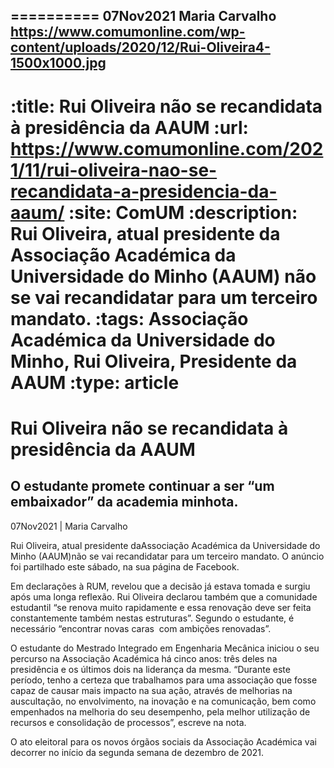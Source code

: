 
==========
07Nov2021
Maria Carvalho
https://www.comumonline.com/wp-content/uploads/2020/12/Rui-Oliveira4-1500x1000.jpg
---
:title: Rui Oliveira não se recandidata à presidência da AAUM
:url: https://www.comumonline.com/2021/11/rui-oliveira-nao-se-recandidata-a-presidencia-da-aaum/
:site: ComUM
:description: Rui Oliveira, atual presidente da Associação Académica da Universidade do Minho (AAUM) não se vai recandidatar para um terceiro mandato.
:tags: Associação Académica da Universidade do Minho, Rui Oliveira, Presidente da AAUM
:type: article
==========


# **Rui Oliveira não se recandidata à presidência da AAUM**

## O estudante promete continuar a ser “um embaixador” da academia minhota.

07Nov2021 | Maria Carvalho

Rui Oliveira, atual presidente daAssociação Académica da Universidade do Minho (AAUM)não se vai recandidatar para um terceiro mandato. O anúncio foi partilhado este sábado, na sua página de Facebook.

Em declarações à RUM, revelou que a decisão já estava tomada e surgiu após uma longa reflexão. Rui Oliveira declarou também que a comunidade estudantil “se renova muito rapidamente e essa renovação deve ser feita constantemente também nestas estruturas”. Segundo o estudante, é necessário “encontrar novas caras  com ambições renovadas”.

O estudante do Mestrado Integrado em Engenharia Mecânica iniciou o seu percurso na Associação Académica há cinco anos: três deles na presidência e os últimos dois na liderança da mesma. “Durante este período, tenho a certeza que trabalhamos para uma associação que fosse capaz de causar mais impacto na sua ação, através de melhorias na auscultação, no envolvimento, na inovação e na comunicação, bem como empenhados na melhoria do seu desempenho, pela melhor utilização de recursos e consolidação de processos”, escreve na nota.

O ato eleitoral para os novos órgãos sociais da Associação Académica vai decorrer no início da segunda semana de dezembro de 2021.

